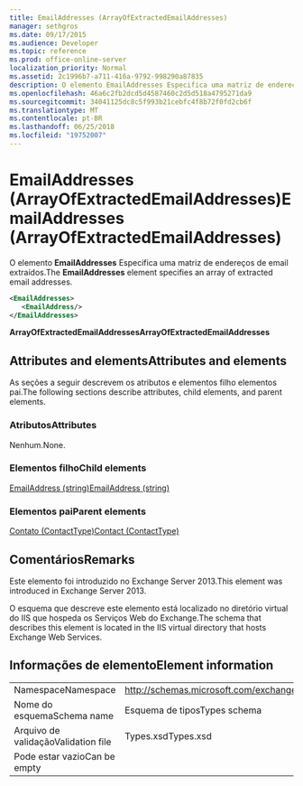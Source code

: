 ```yaml
---
title: EmailAddresses (ArrayOfExtractedEmailAddresses)
manager: sethgros
ms.date: 09/17/2015
ms.audience: Developer
ms.topic: reference
ms.prod: office-online-server
localization_priority: Normal
ms.assetid: 2c1996b7-a711-416a-9792-998290a87835
description: O elemento EmailAddresses Especifica uma matriz de endereços de email extraídos.
ms.openlocfilehash: 46a6c2fb2dcd5d4587460c2d5d518a4795271da9
ms.sourcegitcommit: 34041125dc8c5f993b21cebfc4f8b72f0fd2cb6f
ms.translationtype: MT
ms.contentlocale: pt-BR
ms.lasthandoff: 06/25/2018
ms.locfileid: "19752007"
---
```

# <a name="emailaddresses-arrayofextractedemailaddresses"></a><span data-ttu-id="2f260-103">EmailAddresses (ArrayOfExtractedEmailAddresses)</span><span class="sxs-lookup"><span data-stu-id="2f260-103">EmailAddresses (ArrayOfExtractedEmailAddresses)</span></span>

<span data-ttu-id="2f260-104">O elemento **EmailAddresses** Especifica uma matriz de endereços de email extraídos.</span><span class="sxs-lookup"><span data-stu-id="2f260-104">The **EmailAddresses** element specifies an array of extracted email addresses.</span></span> 
  
```XML
<EmailAddresses>
   <EmailAddress/>
</EmailAddresses>
```

 <span data-ttu-id="2f260-105">**ArrayOfExtractedEmailAddresses**</span><span class="sxs-lookup"><span data-stu-id="2f260-105">**ArrayOfExtractedEmailAddresses**</span></span>
## <a name="attributes-and-elements"></a><span data-ttu-id="2f260-106">Attributes and elements</span><span class="sxs-lookup"><span data-stu-id="2f260-106">Attributes and elements</span></span>

<span data-ttu-id="2f260-107">As seções a seguir descrevem os atributos e elementos filho elementos pai.</span><span class="sxs-lookup"><span data-stu-id="2f260-107">The following sections describe attributes, child elements, and parent elements.</span></span>
  
### <a name="attributes"></a><span data-ttu-id="2f260-108">Atributos</span><span class="sxs-lookup"><span data-stu-id="2f260-108">Attributes</span></span>

<span data-ttu-id="2f260-109">Nenhum.</span><span class="sxs-lookup"><span data-stu-id="2f260-109">None.</span></span>
  
### <a name="child-elements"></a><span data-ttu-id="2f260-110">Elementos filho</span><span class="sxs-lookup"><span data-stu-id="2f260-110">Child elements</span></span>

[<span data-ttu-id="2f260-111">EmailAddress (string)</span><span class="sxs-lookup"><span data-stu-id="2f260-111">EmailAddress (string)</span></span>](emailaddress-string.md)
  
### <a name="parent-elements"></a><span data-ttu-id="2f260-112">Elementos pai</span><span class="sxs-lookup"><span data-stu-id="2f260-112">Parent elements</span></span>

[<span data-ttu-id="2f260-113">Contato (ContactType)</span><span class="sxs-lookup"><span data-stu-id="2f260-113">Contact (ContactType)</span></span>](contact-contacttype.md)
  
## <a name="remarks"></a><span data-ttu-id="2f260-114">Comentários</span><span class="sxs-lookup"><span data-stu-id="2f260-114">Remarks</span></span>

<span data-ttu-id="2f260-115">Este elemento foi introduzido no Exchange Server 2013.</span><span class="sxs-lookup"><span data-stu-id="2f260-115">This element was introduced in Exchange Server 2013.</span></span>
  
<span data-ttu-id="2f260-116">O esquema que descreve este elemento está localizado no diretório virtual do IIS que hospeda os Serviços Web do Exchange.</span><span class="sxs-lookup"><span data-stu-id="2f260-116">The schema that describes this element is located in the IIS virtual directory that hosts Exchange Web Services.</span></span>
  
## <a name="element-information"></a><span data-ttu-id="2f260-117">Informações de elemento</span><span class="sxs-lookup"><span data-stu-id="2f260-117">Element information</span></span>

|||
|:-----|:-----|
|<span data-ttu-id="2f260-118">Namespace</span><span class="sxs-lookup"><span data-stu-id="2f260-118">Namespace</span></span>  <br/> |http://schemas.microsoft.com/exchange/services/2006/types  <br/> |
|<span data-ttu-id="2f260-119">Nome do esquema</span><span class="sxs-lookup"><span data-stu-id="2f260-119">Schema name</span></span>  <br/> |<span data-ttu-id="2f260-120">Esquema de tipos</span><span class="sxs-lookup"><span data-stu-id="2f260-120">Types schema</span></span>  <br/> |
|<span data-ttu-id="2f260-121">Arquivo de validação</span><span class="sxs-lookup"><span data-stu-id="2f260-121">Validation file</span></span>  <br/> |<span data-ttu-id="2f260-122">Types.xsd</span><span class="sxs-lookup"><span data-stu-id="2f260-122">Types.xsd</span></span>  <br/> |
|<span data-ttu-id="2f260-123">Pode estar vazio</span><span class="sxs-lookup"><span data-stu-id="2f260-123">Can be empty</span></span>  <br/> ||
   

